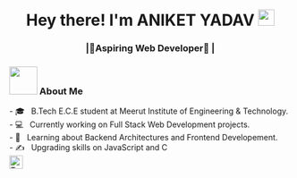<h1 align="center">Hey there! I'm ANIKET YADAV <img src="https://github.com/piyushP7pravin/piyushP7pravin/blob/master/Hi.gif" width="29px"> </h1>
<h3 align="center"> |🚀Aspiring Web Developer🚀 |</h3>
<div>
<div align="left"> 
  <h3> <img src="https://media.giphy.com/media/mGcNjsfWAjY5AEZNw6/giphy.gif" width="50"> About Me </h3>
  - 🎓 &nbsp; B.Tech E.C.E student at Meerut Institute of Engineering & Technology.<br>
  - 💻 &nbsp; Currently working on Full Stack Web Development projects.<br>
  - 🌱 &nbsp; Learning about Backend Architectures and Frontend Developement.<br>
  - ✍️ &nbsp; Upgrading skills on JavaScript and C
  

</div>


 <a href="https://www.linkedin.com/in/aniket-yadav-123b0a1b9">
   <img align="left" alt="Taruvar Mittal | Linkedin" width="24px" src="https://github.com/piyushP7pravin/piyushP7pravin/blob/master/Linkedin.svg" />
  </a>

<!---
anikety1201/anikety1201 is a ✨ special ✨ repository because its `README.md` (this file) appears on your GitHub profile.
You can click the Preview link to take a look at your changes.
--->
